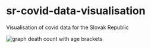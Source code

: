 # sr-covid-data-visualisation
Visualisation of covid data for the Slovak Republic

![graph death count with age brackets](https://github.com/wos-dv/sr-covid-data-visualisation/blob/master/sr-covid-deaths-age-group.png)
